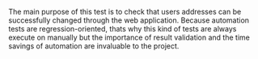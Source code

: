 The main purpose of this test is to check that users addresses can be successfully changed through the web application. 
Because automation tests are regression-oriented, thats why this kind of tests are always execute on manually but the importance of result validation and the time savings of automation are invaluable to the project.
